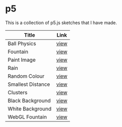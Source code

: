 # p5

This is a collection of p5.js sketches that I have made.

| Title | Link |
| ------ | ------ |
| Ball Physics | [view](ballPhysics/) |
| Fountain | [view](fountain/) |
| Paint Image | [view](paintImage/) |
| Rain | [view](rain/) |
| Random Colour | [view](randomColour/) |
| Smallest Distance | [view](smallestDistance/) |
| Clusters | [view](clusters/) |
| Black Background | [view](blackBackground/) |
| White Background | [view](whiteBackground/) |
| WebGL Fountain | [view](webglFountain/) |
